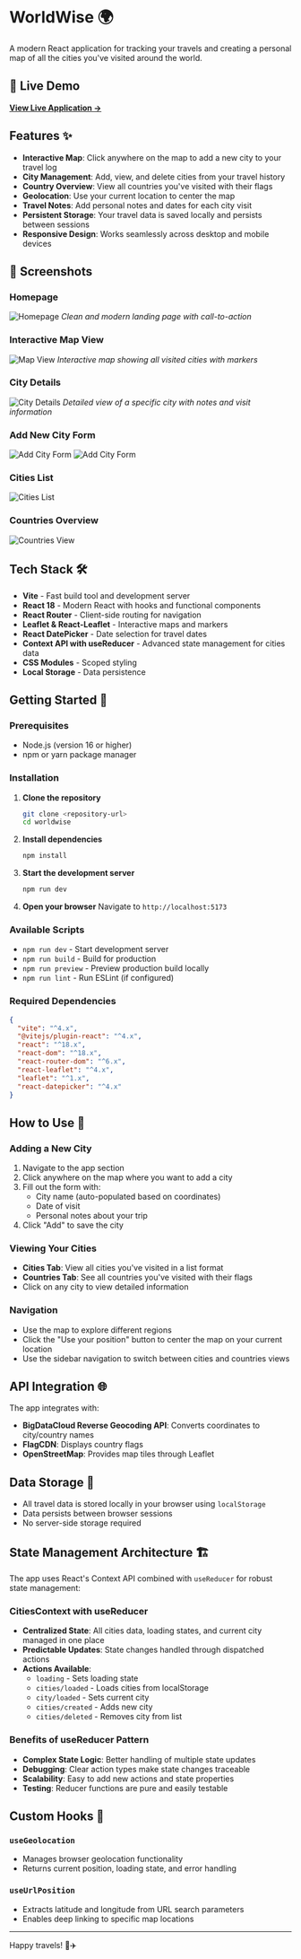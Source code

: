 # WorldWise 🌍

A modern React application for tracking your travels and creating a personal map of all the cities you've visited around the world.

## 🔗 Live Demo

**[View Live Application →](https://world-wise-eight-sooty.vercel.app/)**

## Features ✨

- **Interactive Map**: Click anywhere on the map to add a new city to your travel log
- **City Management**: Add, view, and delete cities from your travel history
- **Country Overview**: View all countries you've visited with their flags
- **Geolocation**: Use your current location to center the map
- **Travel Notes**: Add personal notes and dates for each city visit
- **Persistent Storage**: Your travel data is saved locally and persists between sessions
- **Responsive Design**: Works seamlessly across desktop and mobile devices

## 📸 Screenshots

### Homepage

![Homepage](./screenshots/homepage.png)
_Clean and modern landing page with call-to-action_

### Interactive Map View

![Map View](./screenshots/map-view1.png)
_Interactive map showing all visited cities with markers_

### City Details

![City Details](./screenshots/city-details.png)
_Detailed view of a specific city with notes and visit information_

### Add New City Form

![Add City Form](./screenshots/add-city-form.png)
![Add City Form](./screenshots/add-city-form1.png)

### Cities List

![Cities List](./screenshots/cities-list.png)

### Countries Overview

![Countries View](./screenshots/countries-view.png)

## Tech Stack 🛠️

- **Vite** - Fast build tool and development server
- **React 18** - Modern React with hooks and functional components
- **React Router** - Client-side routing for navigation
- **Leaflet & React-Leaflet** - Interactive maps and markers
- **React DatePicker** - Date selection for travel dates
- **Context API with useReducer** - Advanced state management for cities data
- **CSS Modules** - Scoped styling
- **Local Storage** - Data persistence

## Getting Started 🚀

### Prerequisites

- Node.js (version 16 or higher)
- npm or yarn package manager

### Installation

1. **Clone the repository**

   ```bash
   git clone <repository-url>
   cd worldwise
   ```

2. **Install dependencies**

   ```bash
   npm install
   ```

3. **Start the development server**

   ```bash
   npm run dev
   ```

4. **Open your browser**
   Navigate to `http://localhost:5173`

### Available Scripts

- `npm run dev` - Start development server
- `npm run build` - Build for production
- `npm run preview` - Preview production build locally
- `npm run lint` - Run ESLint (if configured)

### Required Dependencies

```json
{
  "vite": "^4.x",
  "@vitejs/plugin-react": "^4.x",
  "react": "^18.x",
  "react-dom": "^18.x",
  "react-router-dom": "^6.x",
  "react-leaflet": "^4.x",
  "leaflet": "^1.x",
  "react-datepicker": "^4.x"
}
```

## How to Use 📖

### Adding a New City

1. Navigate to the app section
2. Click anywhere on the map where you want to add a city
3. Fill out the form with:
   - City name (auto-populated based on coordinates)
   - Date of visit
   - Personal notes about your trip
4. Click "Add" to save the city

### Viewing Your Cities

- **Cities Tab**: View all cities you've visited in a list format
- **Countries Tab**: See all countries you've visited with their flags
- Click on any city to view detailed information

### Navigation

- Use the map to explore different regions
- Click the "Use your position" button to center the map on your current location
- Use the sidebar navigation to switch between cities and countries views

## API Integration 🌐

The app integrates with:

- **BigDataCloud Reverse Geocoding API**: Converts coordinates to city/country names
- **FlagCDN**: Displays country flags
- **OpenStreetMap**: Provides map tiles through Leaflet

## Data Storage 💾

- All travel data is stored locally in your browser using `localStorage`
- Data persists between browser sessions
- No server-side storage required

## State Management Architecture 🏗️

The app uses React's Context API combined with `useReducer` for robust state management:

### CitiesContext with useReducer

- **Centralized State**: All cities data, loading states, and current city managed in one place
- **Predictable Updates**: State changes handled through dispatched actions
- **Actions Available**:
  - `loading` - Sets loading state
  - `cities/loaded` - Loads cities from localStorage
  - `city/loaded` - Sets current city
  - `cities/created` - Adds new city
  - `cities/deleted` - Removes city from list

### Benefits of useReducer Pattern

- **Complex State Logic**: Better handling of multiple state updates
- **Debugging**: Clear action types make state changes traceable
- **Scalability**: Easy to add new actions and state properties
- **Testing**: Reducer functions are pure and easily testable

## Custom Hooks 🎣

### `useGeolocation`

- Manages browser geolocation functionality
- Returns current position, loading state, and error handling

### `useUrlPosition`

- Extracts latitude and longitude from URL search parameters
- Enables deep linking to specific map locations

---

Happy travels! 🧳✈️
